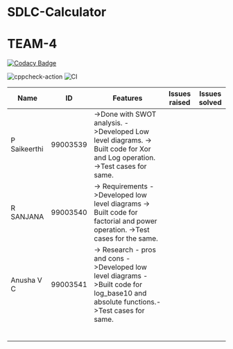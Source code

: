 # SDLC-Calculator
# TEAM-4

[![Codacy Badge](https://api.codacy.com/project/badge/Grade/3b20c7c3ec7f4734b42cc0d04dcf3fb2)](https://app.codacy.com/manual/99003550/SDLC-Calculator?utm_source=github.com&utm_medium=referral&utm_content=99003550/SDLC-Calculator&utm_campaign=Badge_Grade_Dashboard)


![cppcheck-action](https://github.com/99003550/SDLC-Calculator/workflows/cppcheck-action/badge.svg)
![CI](https://github.com/99003550/SDLC-Calculator/workflows/CI/badge.svg)



| Name         | ID       | Features                                                                                                                            | Issues raised | Issues solved |
|--------------|----------|-------------------------------------------------------------------------------------------------------------------------------------|---------------|---------------|
| P Saikeerthi | 99003539 | ->Done with SWOT analysis.          ->Developed Low level diagrams. -> Built code for Xor and Log operation. ->Test cases for same. |               |               |
| R SANJANA             | 99003540         |  -> Requirements ->Developed low level diagrams  -> Built code for factorial and power operation. ->Test cases for the same.                                                                                                                               |               |              |
| Anusha V C             |  99003541        | -> Research - pros and cons ->Developed low level diagrams ->Built code for log_base10 and absolute functions.->Test cases for same.                                                                                                                                 |               |               |
|              |          |                                                                                                                                     |               |               |
|              |          |                                                                                                                                     |               |               |
|              |          |                                                                                                                                     |               |               |
|              |          |                                                                                                                                     |               |               |
|              |          |                                                                                                                                     |               |               |
|              |          |                                                                                                                                     |               |               |
